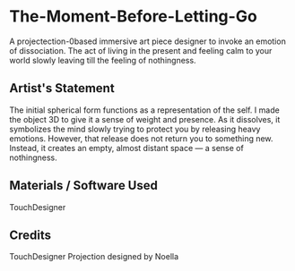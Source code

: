 # The-Moment-Before-Letting-Go
A projectection-0based immersive art piece designer to invoke an emotion of dissociation. The act of living in the present and feeling calm to your world slowly leaving till the feeling of nothingness. 

## Artist's Statement 
The initial spherical form functions as a representation of the self. I made the object 3D to give it a sense of weight and presence. As it dissolves, it symbolizes the mind slowly trying to protect you by releasing heavy emotions. However, that release does not return you to something new. Instead, it creates an empty, almost distant space — a sense of nothingness.

## Materials / Software Used 
TouchDesigner 


## Credits 
TouchDesigner Projection designed by Noella 
